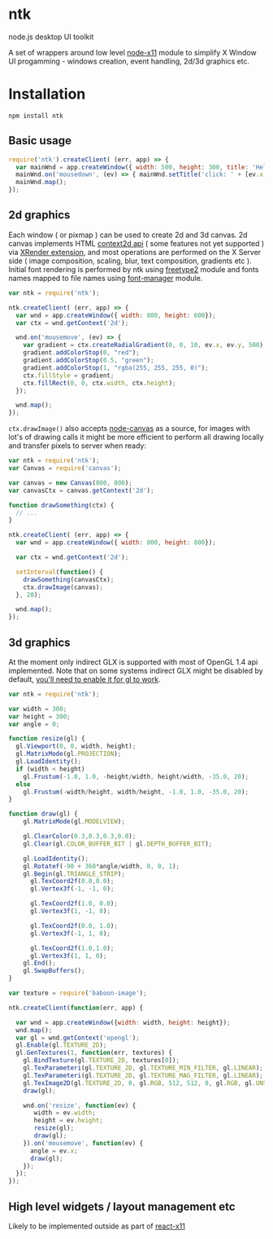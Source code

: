 ntk
===

node.js desktop UI toolkit

A set of wrappers around low level [node-x11](https://github.com/sidorares/node-x11) module to simplify X Window UI progamming - windows creation, event handling, 2d/3d graphics etc.

# Installation

```
npm install ntk
```

## Basic usage

```js
require('ntk').createClient( (err, app) => {
  var mainWnd = app.createWindow({ width: 500, height: 300, title: 'Hello' });
  mainWnd.on('mousedown', (ev) => { mainWnd.setTitle('click: ' + [ev.x, ev.y].join(',')); });
  mainWnd.map();
});
```

## 2d graphics

Each window ( or pixmap ) can be used to create 2d and 3d canvas. 2d canvas implements HTML [context2d api](https://html.spec.whatwg.org/multipage/scripting.html#2dcontext) ( some features not yet supported ) via [XRender extension](http://www.x.org/releases/X11R7.7/doc/renderproto/renderproto.txt), and most operations are performed on the X Server side ( image composition, scaling, blur, text composition, gradients etc ). Initial font rendering is performed by ntk using [freetype2](https://github.com/ericfreese/node-freetype2) module and fonts names mapped to file names using [font-manager](https://github.com/devongovett/font-manager) module.

```js
var ntk = require('ntk');

ntk.createClient( (err, app) => {
  var wnd = app.createWindow({ width: 800, height: 600});
  var ctx = wnd.getContext('2d');

  wnd.on('mousemove', (ev) => {
    var gradient = ctx.createRadialGradient(0, 0, 10, ev.x, ev.y, 500);
    gradient.addColorStop(0, "red");
    gradient.addColorStop(0.5, "green");
    gradient.addColorStop(1, "rgba(255, 255, 255, 0)");
    ctx.fillStyle = gradient;
    ctx.fillRect(0, 0, ctx.width, ctx.height);
  });

  wnd.map();
});
```

`ctx.drawImage()` also accepts [node-canvas](https://github.com/Automattic/node-canvas) as a source, for images with lot's of drawing calls it might be more efficient to perform all drawing locally and transfer pixels to server when ready:

```js
var ntk = require('ntk');
var Canvas = require('canvas');

var canvas = new Canvas(800, 800);
var canvasCtx = canvas.getContext('2d');

function drawSomething(ctx) {
  // ...
}

ntk.createClient( (err, app) => {
  var wnd = app.createWindow({ width: 800, height: 800});

  var ctx = wnd.getContext('2d');

  setInterval(function() {
    drawSomething(canvasCtx);
    ctx.drawImage(canvas);
  }, 20);

  wnd.map();
});
```

## 3d graphics

At the moment only indirect GLX is supported with most of OpenGL 1.4 api implemented. Note that on some systems indirect GLX might be disabled by default, [you'll need to enable it for gl to work](https://github.com/sidorares/node-x11/issues/117#issuecomment-214762185).

```js
var ntk = require('ntk');

var width = 300;
var height = 300;
var angle = 0;

function resize(gl) {
  gl.Viewport(0, 0, width, height);
  gl.MatrixMode(gl.PROJECTION);
  gl.LoadIdentity();
  if (width < height)
    gl.Frustum(-1.0, 1.0, -height/width, height/width, -35.0, 20);
  else
    gl.Frustum(-width/height, width/height, -1.0, 1.0, -35.0, 20);
}

function draw(gl) {
    gl.MatrixMode(gl.MODELVIEW);

    gl.ClearColor(0.3,0.3,0.3,0.0);
    gl.Clear(gl.COLOR_BUFFER_BIT | gl.DEPTH_BUFFER_BIT);

    gl.LoadIdentity();
    gl.Rotatef(-90 + 360*angle/width, 0, 0, 1);
    gl.Begin(gl.TRIANGLE_STRIP);
      gl.TexCoord2f(0.0,0.0);
      gl.Vertex3f(-1, -1, 0);

      gl.TexCoord2f(1.0, 0.0);
      gl.Vertex3f(1, -1, 0);

      gl.TexCoord2f(0.0, 1.0);
      gl.Vertex3f(-1, 1, 0);

      gl.TexCoord2f(1.0,1.0);
      gl.Vertex3f(1, 1, 0);
    gl.End();
    gl.SwapBuffers();
}

var texture = require('baboon-image');

ntk.createClient(function(err, app) {

  var wnd = app.createWindow({width: width, height: height});
  wnd.map();
  var gl = wnd.getContext('opengl');
  gl.Enable(gl.TEXTURE_2D);
  gl.GenTextures(1, function(err, textures) {
    gl.BindTexture(gl.TEXTURE_2D, textures[0]);
    gl.TexParameteri(gl.TEXTURE_2D, gl.TEXTURE_MIN_FILTER, gl.LINEAR);
    gl.TexParameteri(gl.TEXTURE_2D, gl.TEXTURE_MAG_FILTER, gl.LINEAR);
    gl.TexImage2D(gl.TEXTURE_2D, 0, gl.RGB, 512, 512, 0, gl.RGB, gl.UNSIGNED_BYTE, texture.data);
    draw(gl);

    wnd.on('resize', function(ev) {
       width = ev.width;
       height = ev.height;
       resize(gl);
       draw(gl);
    }).on('mousemove', function(ev) {
      angle = ev.x;
      draw(gl);
    });
  });
});

```

## High level widgets / layout management etc

Likely to be implemented outside as part of [react-x11](https://github.com/sidorares/react-x11)

